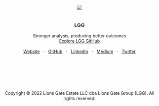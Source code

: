 <p align="center">
  <a href=#>
    <img src="https://user-images.githubusercontent.com/1711854/204191851-76428b2b-84fe-423d-a638-3b151f7ae89c.png">
  </a>
  <br/>
  <br/>
</p>

<h3 align="center">LGG</h3>

<p align="center">
  Stronger analysis, producing better outcomes
  <br/>
  <a href="https://github.com/lionsgategrp">Explore LGG GitHub</a>
  <br/>
  <br/>
  <a href="https://lionsgate.cc">Website</a>
  &nbsp; · &nbsp;
  <a href="https://github.com/lionsgategrp">GitHub</a>
  &nbsp; · &nbsp;
  <a href="https://www.linkedin.com/">LinkedIn</a>
  &nbsp; · &nbsp;
  <a href="https://medium.com/@guylepage3">Medium</a>
  &nbsp; · &nbsp;
  <a href="https://twitter.com/lionsgategrp">Twitter</a>
  <br/>
  <br/>
  <br/>
  <br/>
  <br/>
  <br/>
  <br/>
  <br/>
    Copyright © 2022 Lions Gate Estate LLC dba Lions Gate Group (LGG). All rights reserved.
  </p>
</p>


<br/>

